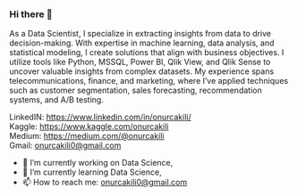 ### Hi there 👋

 As a Data Scientist, I specialize in extracting insights from data to drive decision-making. With
 expertise in machine learning, data analysis, and statistical modeling, I create solutions that
 align with business objectives. I utilize tools like Python, MSSQL, Power BI, Qlik View, and Qlik
 Sense to uncover valuable insights from complex datasets. My experience spans
 telecommunications, finance, and marketing, where I’ve applied techniques such as customer
 segmentation, sales forecasting, recommendation systems, and A/B testing.


LinkedIN: https://www.linkedin.com/in/onurcakili/  
Kaggle: https://www.kaggle.com/onurcakili  
Medium: https://medium.com/@onurcakili      
Gmail: onurcakili0@gmail.com   

- 🔭 I’m currently working on Data Science,
- 🌱 I’m currently learning Data Science,
- 📫 How to reach me: onurcakili0@gmail.com  
